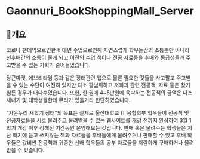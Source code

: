 # Gaonnuri_BookShoppingMall_Server
## :information_desk_person:개요
코로나 팬데믹으로인한 비대면 수업으로인해 자연스럽게 학우들간의 소통뿐만 아니라 선후배간의 소통이 줄게 되고 이전의 수업 책이나 전공 자료등을 후배와 동급생들과 주고받을 수 있는 기회가 줄어들었습니다.

당근마켓, 에브리타임 등과 같은 장터관련 앱으로 물론 필요한 것들을 사고팔고 주고받을 수 있는 수단이 여전히 있지만 다소 광범위하고  저희과 관련 전공책, 자료 등은 찾기 힘든 경우가 대다수였습니다. 또한, 한 권에 4~5만원에 육박하는 전공책의 금액은 다소 새내기 및 대학생들한테 무리가 있을거라 판단하였습니다.

“가온누리 새학기 장터”의 목표는 실제로 울산대학교 IT 융합학부 학우들이 전공책 및 전공자료들을 서로 물려주고 물려받을 수 있는 웹사이트를 개강 전까지 완성하여 3월 1학기 개강 이후 정해진 기간동안 운영해보는 것입니다. 판매 혹은 물려주는 학생들은 지난 학기에 듣고 쓰지않는 책과 자료들을 후배들에게 물려주거나 판매할 수 있고 후배 학우들은 값비싼 전공책과 귀중한 선배 학우들의 공부 자료들을 저렴하게 구매하거나 물려받을 수 있습니다.
